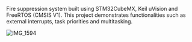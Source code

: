 Fire suppression system built using STM32CubeMX, Keil uVision and FreeRTOS (CMSIS V1). This project demonstrates functionalities such as external interrupts, task priorities and multitasking.

![IMG_1594](https://user-images.githubusercontent.com/45313870/211650749-4e053410-9df7-4245-bd68-120a41adcc66.jpg)
